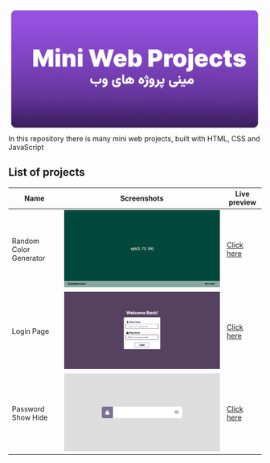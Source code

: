 ![Thumbnail](assets/thumbnail.png)
In this repository there is many mini web projects, built with HTML, CSS and JavaScript
## List of projects

| Name                   | Screenshots                     | Live preview                                                                      |
| ---------------------- | ------------------------------- | --------------------------------------------------------------------------------- |
| Random Color Generator | ![Random color generator](assets/screenshots/random-color-generator.png) | [Click here](https://amirhirx.github.io/mini-web-projects/random-color-generator) |
| Login Page             | ![Login page](assets/screenshots/login-page.png) | [Click here](https://amirhirx.github.io/mini-web-projects/login-page)             |
| Password Show Hide | ![Password show hide](assets/screenshots/password-show-hide.png) | [Click here](https://amirhirx.github.io/mini-web-projects/password-show-hide)
